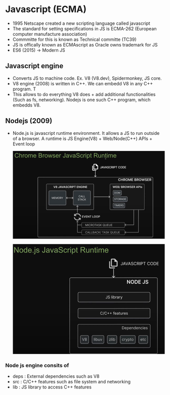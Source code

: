 # Javascript (ECMA)

- 1995 Netscape created a new scripting language called javascript
- The standard for setting specifications in JS is ECMA-262 (European computer manufacture association)
- Commmitte for this is known as Technical committe (TC39)
- JS is offically known as ECMAscript as Oracle owns trademark for JS
- ES6 (2015) -> Modern JS

## Javascript engine

- Converts JS to machine code. Ex. V8 (V8.dev), Spidermonkey, JS core.
- V8 engine (2008) is written in C++. We can embedd V8 in any C++ program. T
- This allows to do everything V8 does + add additional functionalities (Such as fs, networking). Nodejs is one such C++ program, which embedds V8.

## Nodejs (2009)

- Node.js is javascript runtime environment. It allows a JS to run outside of a browser. A runtime is JS Engine(V8) + Web/Node(C++) APIs + Event loop

  ![Chrome javascript runtime](./assets/chrome-js-engine.png)

  ![Nodejs javascript runtime](./assets/node-js-engine.png)

### Node js engine consits of

- deps : External dependencies such as V8
- src : C/C++ features such as file system and networking
- lib : JS library to access C++ features
